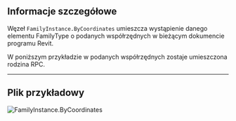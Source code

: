 ## Informacje szczegółowe
Węzeł `FamilyInstance.ByCoordinates` umieszcza wystąpienie danego elementu FamilyType o podanych współrzędnych w bieżącym dokumencie programu Revit.

W poniższym przykładzie w podanych współrzędnych zostaje umieszczona rodzina RPC.

___
## Plik przykładowy

![FamilyInstance.ByCoordinates](./Revit.Elements.FamilyInstance.ByCoordinates_img.jpg)
